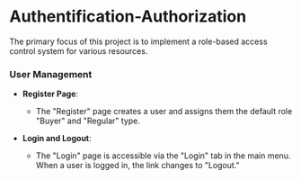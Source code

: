 # Authentification-Authorization
The primary focus of this project is to implement a role-based access control system for various resources. 
### User Management

- **Register Page**:
    - The "Register" page creates a user and assigns them the default role "Buyer" and "Regular" type.

- **Login and Logout**:
    - The "Login" page is accessible via the "Login" tab in the main menu. When a user is logged in, the link changes to "Logout."
